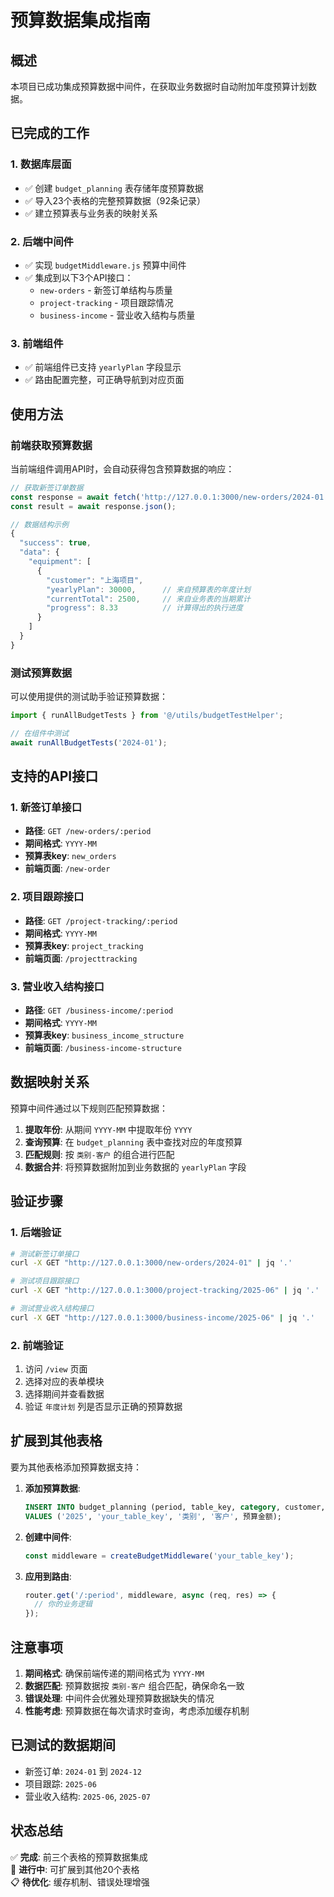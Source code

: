 # 预算数据集成指南

## 概述

本项目已成功集成预算数据中间件，在获取业务数据时自动附加年度预算计划数据。

## 已完成的工作

### 1. 数据库层面
- ✅ 创建 `budget_planning` 表存储年度预算数据
- ✅ 导入23个表格的完整预算数据（92条记录）
- ✅ 建立预算表与业务表的映射关系

### 2. 后端中间件
- ✅ 实现 `budgetMiddleware.js` 预算中间件
- ✅ 集成到以下3个API接口：
  - `new-orders` - 新签订单结构与质量
  - `project-tracking` - 项目跟踪情况  
  - `business-income` - 营业收入结构与质量

### 3. 前端组件
- ✅ 前端组件已支持 `yearlyPlan` 字段显示
- ✅ 路由配置完整，可正确导航到对应页面

## 使用方法

### 前端获取预算数据

当前端组件调用API时，会自动获得包含预算数据的响应：

```javascript
// 获取新签订单数据
const response = await fetch('http://127.0.0.1:3000/new-orders/2024-01');
const result = await response.json();

// 数据结构示例
{
  "success": true,
  "data": {
    "equipment": [
      {
        "customer": "上海项目",
        "yearlyPlan": 30000,      // 来自预算表的年度计划
        "currentTotal": 2500,     // 来自业务表的当期累计
        "progress": 8.33          // 计算得出的执行进度
      }
    ]
  }
}
```

### 测试预算数据

可以使用提供的测试助手验证预算数据：

```javascript
import { runAllBudgetTests } from '@/utils/budgetTestHelper';

// 在组件中测试
await runAllBudgetTests('2024-01');
```

## 支持的API接口

### 1. 新签订单接口
- **路径**: `GET /new-orders/:period`
- **期间格式**: `YYYY-MM`
- **预算表key**: `new_orders`
- **前端页面**: `/new-order`

### 2. 项目跟踪接口
- **路径**: `GET /project-tracking/:period`
- **期间格式**: `YYYY-MM`
- **预算表key**: `project_tracking`
- **前端页面**: `/projecttracking`

### 3. 营业收入结构接口
- **路径**: `GET /business-income/:period`
- **期间格式**: `YYYY-MM`
- **预算表key**: `business_income_structure`
- **前端页面**: `/business-income-structure`

## 数据映射关系

预算中间件通过以下规则匹配预算数据：

1. **提取年份**: 从期间 `YYYY-MM` 中提取年份 `YYYY`
2. **查询预算**: 在 `budget_planning` 表中查找对应的年度预算
3. **匹配规则**: 按 `类别-客户` 的组合进行匹配
4. **数据合并**: 将预算数据附加到业务数据的 `yearlyPlan` 字段

## 验证步骤

### 1. 后端验证
```bash
# 测试新签订单接口
curl -X GET "http://127.0.0.1:3000/new-orders/2024-01" | jq '.'

# 测试项目跟踪接口
curl -X GET "http://127.0.0.1:3000/project-tracking/2025-06" | jq '.'

# 测试营业收入结构接口
curl -X GET "http://127.0.0.1:3000/business-income/2025-06" | jq '.'
```

### 2. 前端验证
1. 访问 `/view` 页面
2. 选择对应的表单模块
3. 选择期间并查看数据
4. 验证 `年度计划` 列是否显示正确的预算数据

## 扩展到其他表格

要为其他表格添加预算数据支持：

1. **添加预算数据**:
   ```sql
   INSERT INTO budget_planning (period, table_key, category, customer, yearly_budget) 
   VALUES ('2025', 'your_table_key', '类别', '客户', 预算金额);
   ```

2. **创建中间件**:
   ```javascript
   const middleware = createBudgetMiddleware('your_table_key');
   ```

3. **应用到路由**:
   ```javascript
   router.get('/:period', middleware, async (req, res) => {
     // 你的业务逻辑
   });
   ```

## 注意事项

1. **期间格式**: 确保前端传递的期间格式为 `YYYY-MM`
2. **数据匹配**: 预算数据按 `类别-客户` 组合匹配，确保命名一致
3. **错误处理**: 中间件会优雅处理预算数据缺失的情况
4. **性能考虑**: 预算数据在每次请求时查询，考虑添加缓存机制

## 已测试的数据期间

- 新签订单: `2024-01` 到 `2024-12`
- 项目跟踪: `2025-06`
- 营业收入结构: `2025-06`, `2025-07`

## 状态总结

✅ **完成**: 前三个表格的预算数据集成  
🔄 **进行中**: 可扩展到其他20个表格  
📋 **待优化**: 缓存机制、错误处理增强